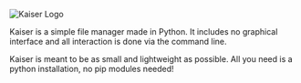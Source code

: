 ![Kaiser Logo](https://repo.vinlark.info/kaiser/logo.png)

Kaiser is a simple file manager made in Python. It includes no graphical interface and all interaction is done via the command line.

Kaiser is meant to be as small and lightweight as possible. All you need is a python installation, no pip modules needed!
